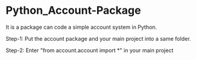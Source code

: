# Python_Account-Package
It is a package can code a simple account system in Python.

Step-1:
  Put the account package and your main project into a same folder.

Step-2:
  Enter "from account.account import *" in your main project
